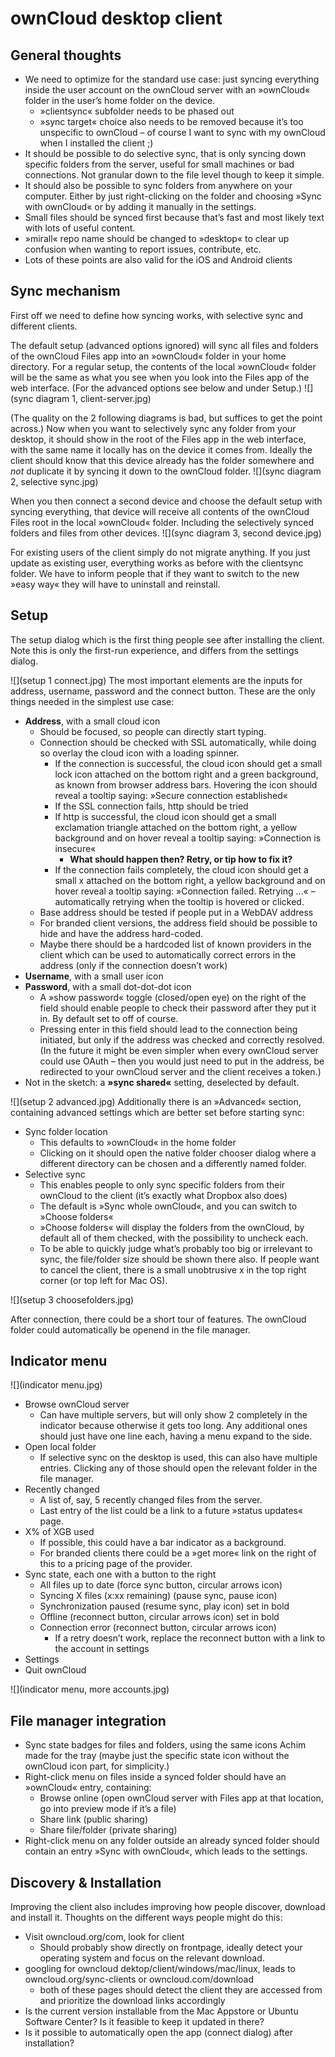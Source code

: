 # ownCloud desktop client


## General thoughts

* We need to optimize for the standard use case: just syncing everything inside the user account on the ownCloud server with an »ownCloud« folder in the user’s home folder on the device.
  * »clientsync« subfolder needs to be phased out
  * »sync target« choice also needs to be removed because it’s too unspecific to ownCloud – of course I want to sync with my ownCloud when I installed the client ;)
* It should be possible to do selective sync, that is only syncing down specific folders from the server, useful for small machines or bad connections. Not granular down to the file level though to keep it simple.
* It should also be possible to sync folders from anywhere on your computer. Either by just right-clicking on the folder and choosing »Sync with ownCloud« or by adding it manually in the settings.
* Small files should be synced first because that’s fast and most likely text with lots of useful content.
* »mirall« repo name should be changed to »desktop« to clear up confusion when wanting to report issues, contribute, etc.
* Lots of these points are also valid for the iOS and Android clients


## Sync mechanism
First off we need to define how syncing works, with selective sync and different clients.

The default setup (advanced options ignored) will sync all files and folders of the ownCloud Files app into an »ownCloud« folder in your home directory. For a regular setup, the contents of the local »ownCloud« folder will be the same as what you see when you look into the Files app of the web interface. (For the advanced options see below and under Setup.)
![](sync diagram 1, client-server.jpg)

(The quality on the 2 following diagrams is bad, but suffices to get the point across.)
Now when you want to selectively sync any folder from your desktop, it should show in the root of the Files app in the web interface, with the same name it locally has on the device it comes from. Ideally the client should know that this device already has the folder somewhere and _not_ duplicate it by syncing it down to the ownCloud folder.
![](sync diagram 2, selective sync.jpg)

When you then connect a second device and choose the default setup with syncing everything, that device will receive all contents of the ownCloud Files root in the local »ownCloud« folder. Including the selectively synced folders and files from other devices.
![](sync diagram 3, second device.jpg)

For existing users of the client simply do not migrate anything. If you just update as existing user, everything works as before with the clientsync folder. We have to inform people that if they want to switch to the new »easy way« they will have to uninstall and reinstall.


## Setup

The setup dialog which is the first thing people see after installing the client. Note this is only the first-run experience, and differs from the settings dialog.

![](setup 1 connect.jpg)
The most important elements are the inputs for address, username, password and the connect button. These are the only things needed in the simplest use case:
 * **Address**, with a small cloud icon
   * Should be focused, so people can directly start typing.
   * Connection should be checked with SSL automatically, while doing so overlay the cloud icon with a loading spinner.
     * If the connection is successful, the cloud icon should get a small lock icon attached on the bottom right and a green background, as known from browser address bars. Hovering the icon should reveal a tooltip saying: »Secure connection established«
     * If the SSL connection fails, http should be tried
     * If http is successful, the cloud icon should get a small exclamation triangle attached on the bottom right, a yellow background and on hover reveal a tooltip saying: »Connection is insecure«
       * **What should happen then? Retry, or tip how to fix it?**
     * If the connection fails completely, the cloud icon should get a small x attached on the bottom right, a yellow background and on hover reveal a tooltip saying: »Connection failed. Retrying …« – automatically retrying when the tooltip is hovered or clicked.
   * Base address should be tested if people put in a WebDAV address
   * For branded client versions, the address field should be possible to hide and have the address hard-coded.
   * Maybe there should be a hardcoded list of known providers in the client which can be used to automatically correct errors in the address (only if the connection doesn’t work)
 * **Username**, with a small user icon
 * **Password**, with a small dot-dot-dot icon
   * A »show password« toggle (closed/open eye) on the right of the field should enable people to check their password after they put it in. By default set to off of course.
   * Pressing enter in this field should lead to the connection being initiated, but only if the address was checked and correctly resolved.
(In the future it might be even simpler when every ownCloud server could use OAuth – then you would just need to put in the address, be redirected to your ownCloud server and the client receives a token.)
 * Not in the sketch: a **»sync shared«** setting, deselected by default.

![](setup 2 advanced.jpg)
Additionally there is an »Advanced« section, containing advanced settings which are better set before starting sync:
 * Sync folder location
   * This defaults to »ownCloud« in the home folder
   * Clicking on it should open the native folder chooser dialog where a different directory can be chosen and a differently named folder.
 * Selective sync
   * This enables people to only sync specific folders from their ownCloud to the client (it’s exactly what Dropbox also does)
   * The default is »Sync whole ownCloud«, and you can switch to »Choose folders«
   * »Choose folders« will display the folders from the ownCloud, by default all of them checked, with the possibility to uncheck each.
   * To be able to quickly judge what’s probably too big or irrelevant to sync, the file/folder size should be shown there also.
If people want to cancel the client, there is a small unobtrusive x in the top right corner (or top left for Mac OS).

![](setup 3 choosefolders.jpg)

After connection, there could be a short tour of features.
The ownCloud folder could automatically be openend in the file manager.


## Indicator menu

![](indicator menu.jpg)

* Browse ownCloud server
  * Can have multiple servers, but will only show 2 completely in the indicator because otherwise it gets too long. Any additional ones should just have one line each, having a menu expand to the side.
* Open local folder
  * If selective sync on the desktop is used, this can also have multiple entries. Clicking any of those should open the relevant folder in the file manager.
* Recently changed
  * A list of, say, 5 recently changed files from the server.
  * Last entry of the list could be a link to a future »status updates« page.
* X% of XGB used
  * If possible, this could have a bar indicator as a background.
  * For branded clients there could be a »get more« link on the right of this to a pricing page of the provider.
* Sync state, each one with a button to the right
  * All files up to date (force sync button, circular arrows icon)
  * Syncing X files (x:xx remaining) (pause sync, pause icon)
  * Synchronization paused (resume sync, play icon) set in bold
  * Offline (reconnect button, circular arrows icon) set in bold
  * Connection error (reconnect button, circular arrows icon)
    * If a retry doesn’t work, replace the reconnect button with a link to the account in settings
* Settings
* Quit ownCloud

![](indicator menu, more accounts.jpg)


## File manager integration
* Sync state badges for files and folders, using the same icons Achim made for the tray (maybe just the specific state icon without the ownCloud icon part, for simplicity.)
* Right-click menu on files inside a synced folder should have an »ownCloud« entry, containing:
  * Browse online (open ownCloud server with Files app at that location, go into preview mode if it’s a file)
  * Share link (public sharing)
  * Share file/folder (private sharing)
* Right-click menu on any folder outside an already synced folder should contain an entry »Sync with ownCloud«, which leads to the settings.


## Discovery & Installation
Improving the client also includes improving how people discover, download and install it. Thoughts on the different ways people might do this:

 * Visit owncloud.org/com, look for client
   * Should probably show directly on frontpage, ideally detect your operating system and focus on the relevant download.
 * googling for owncloud dektop/client/windows/mac/linux, leads to owncloud.org/sync-clients or owncloud.com/download
   * both of these pages should detect the client they are accessed from and prioritize the download links accordingly
 * Is the current version installable from the Mac Appstore or Ubuntu Software Center? Is it feasible to keep it updated in there?
 * Is it possible to automatically open the app (connect dialog) after installation?

